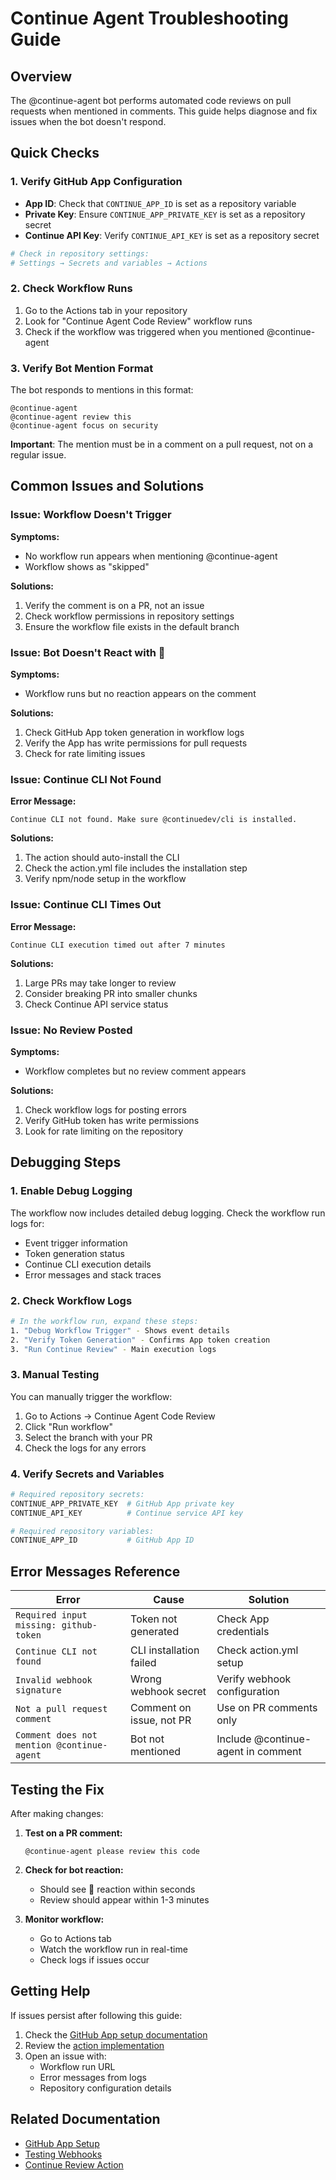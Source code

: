 # Continue Agent Troubleshooting Guide

## Overview
The @continue-agent bot performs automated code reviews on pull requests when mentioned in comments. This guide helps diagnose and fix issues when the bot doesn't respond.

## Quick Checks

### 1. Verify GitHub App Configuration
- **App ID**: Check that `CONTINUE_APP_ID` is set as a repository variable
- **Private Key**: Ensure `CONTINUE_APP_PRIVATE_KEY` is set as a repository secret
- **Continue API Key**: Verify `CONTINUE_API_KEY` is set as a repository secret

```bash
# Check in repository settings:
# Settings → Secrets and variables → Actions
```

### 2. Check Workflow Runs
1. Go to the Actions tab in your repository
2. Look for "Continue Agent Code Review" workflow runs
3. Check if the workflow was triggered when you mentioned @continue-agent

### 3. Verify Bot Mention Format
The bot responds to mentions in this format:
```
@continue-agent
@continue-agent review this
@continue-agent focus on security
```

**Important**: The mention must be in a comment on a pull request, not on a regular issue.

## Common Issues and Solutions

### Issue: Workflow Doesn't Trigger

**Symptoms:**
- No workflow run appears when mentioning @continue-agent
- Workflow shows as "skipped"

**Solutions:**
1. Verify the comment is on a PR, not an issue
2. Check workflow permissions in repository settings
3. Ensure the workflow file exists in the default branch

### Issue: Bot Doesn't React with 👀

**Symptoms:**
- Workflow runs but no reaction appears on the comment

**Solutions:**
1. Check GitHub App token generation in workflow logs
2. Verify the App has write permissions for pull requests
3. Check for rate limiting issues

### Issue: Continue CLI Not Found

**Error Message:**
```
Continue CLI not found. Make sure @continuedev/cli is installed.
```

**Solutions:**
1. The action should auto-install the CLI
2. Check the action.yml file includes the installation step
3. Verify npm/node setup in the workflow

### Issue: Continue CLI Times Out

**Error Message:**
```
Continue CLI execution timed out after 7 minutes
```

**Solutions:**
1. Large PRs may take longer to review
2. Consider breaking PR into smaller chunks
3. Check Continue API service status

### Issue: No Review Posted

**Symptoms:**
- Workflow completes but no review comment appears

**Solutions:**
1. Check workflow logs for posting errors
2. Verify GitHub token has write permissions
3. Look for rate limiting on the repository

## Debugging Steps

### 1. Enable Debug Logging
The workflow now includes detailed debug logging. Check the workflow run logs for:
- Event trigger information
- Token generation status
- Continue CLI execution details
- Error messages and stack traces

### 2. Check Workflow Logs
```bash
# In the workflow run, expand these steps:
1. "Debug Workflow Trigger" - Shows event details
2. "Verify Token Generation" - Confirms App token creation
3. "Run Continue Review" - Main execution logs
```

### 3. Manual Testing
You can manually trigger the workflow:
1. Go to Actions → Continue Agent Code Review
2. Click "Run workflow"
3. Select the branch with your PR
4. Check the logs for any errors

### 4. Verify Secrets and Variables
```bash
# Required repository secrets:
CONTINUE_APP_PRIVATE_KEY  # GitHub App private key
CONTINUE_API_KEY          # Continue service API key

# Required repository variables:
CONTINUE_APP_ID           # GitHub App ID
```

## Error Messages Reference

| Error | Cause | Solution |
|-------|-------|----------|
| `Required input missing: github-token` | Token not generated | Check App credentials |
| `Continue CLI not found` | CLI installation failed | Check action.yml setup |
| `Invalid webhook signature` | Wrong webhook secret | Verify webhook configuration |
| `Not a pull request comment` | Comment on issue, not PR | Use on PR comments only |
| `Comment does not mention @continue-agent` | Bot not mentioned | Include @continue-agent in comment |

## Testing the Fix

After making changes:

1. **Test on a PR comment:**
   ```
   @continue-agent please review this code
   ```

2. **Check for bot reaction:**
   - Should see 👀 reaction within seconds
   - Review should appear within 1-3 minutes

3. **Monitor workflow:**
   - Go to Actions tab
   - Watch the workflow run in real-time
   - Check logs if issues occur

## Getting Help

If issues persist after following this guide:

1. Check the [GitHub App setup documentation](./setup.md)
2. Review the [action implementation](../../actions/continue-review/index.ts)
3. Open an issue with:
   - Workflow run URL
   - Error messages from logs
   - Repository configuration details

## Related Documentation

- [GitHub App Setup](./setup.md)
- [Testing Webhooks](./test-webhook.md)
- [Continue Review Action](../../actions/continue-review/README.md)